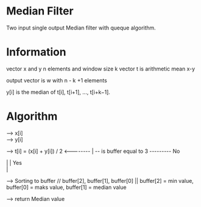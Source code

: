 # Median Filter
Two input single output Median filter with queque algorithm.

# Information 
vector x and y n elements and window size k
vector t is arithmetic mean x-y

output vector is w with n - k +1 elements

y[i] is the median of  t[i], t[i+1], ..., t[i+k−1].

# Algorithm

--> x[i]          
--> y[i]                  
                                    
--> t[i] = (x[i] + y[i]) / 2  <--------
                                      |
-- is buffer equal to 3   ---------  No         

  |
  | Yes   
  |

--> Sorting to buffer //  buffer[2], buffer[1], buffer[0] || buffer[2] = min value, buffer[0] = maks value, buffer[1] = median value 

--> return Median value


